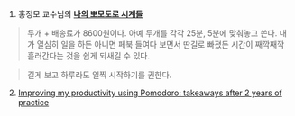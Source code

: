 

1. 홍정모 교수님의 [**나의 뽀모도로 시계들**](https://blog.naver.com/atelierjpro/221062502512) 

>두개 + 배송료가 8600원이다. 아예 두개를 각각 25분, 5분에 맞춰놓고 쓴다. 내가 열심히 일을 하든 아니면 페북 들여다 보면서 딴길로 빠졌든 시간이 째깍째깍 흘러간다는 것을 쉽게 되새길 수 있다.

> 길게 보고 하루라도 일찍 시작하기를 권한다.



2. [Improving my productivity using Pomodoro: takeaways after 2 years of practice](http://mehdi.cherti.name/improving-my-productivity-using-pomodoro-takeaways-after-2-years-of-practice.html)



